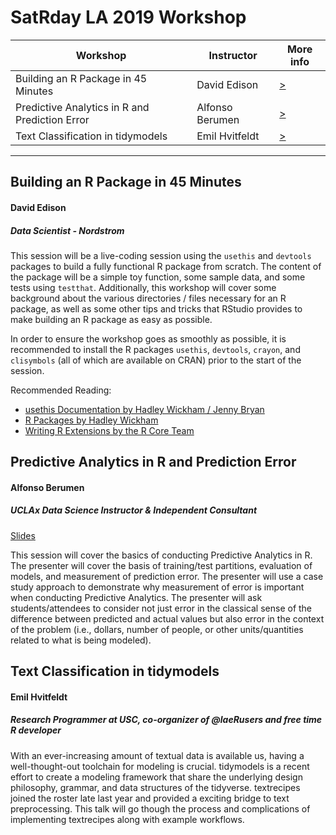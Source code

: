 # SatRday LA 2019 Workshop

Workshop | Instructor| More info
---------|--------------|--------
Building an R Package in 45 Minutes | David Edison | [>](#Building-an-R-Package-in-45-Minutes)
Predictive Analytics in R and Prediction Error | Alfonso Berumen | [>](#Predictive-Analytics-in-R-and-Prediction-Error)
Text Classification in tidymodels | Emil Hvitfeldt | [>](#Text-Classification-in-tidymodels)

---

## Building an R Package in 45 Minutes
#### David Edison
##### Data Scientist - Nordstrom
This session will be a live-coding session using the `usethis` and `devtools` packages to build a fully functional R package from scratch. The content of the package will be a simple toy function, some sample data, and some tests using `testthat`. Additionally, this workshop will cover some background about the various directories / files necessary for an R package, as well as some other tips and tricks that RStudio provides to make building an R package as easy as possible.

In order to ensure the workshop goes as smoothly as possible, it is recommended to install the R packages `usethis`, `devtools`, `crayon`, and `clisymbols` (all of which are available on CRAN) prior to the start of the session.

Recommended Reading:

* [usethis Documentation by Hadley Wickham / Jenny Bryan](https://usethis.r-lib.org/)
* [R Packages by Hadley Wickham]( http://r-pkgs.had.co.nz/) 
* [Writing R Extensions by the R Core Team](https://cran.r-project.org/doc/manuals/r-release/R-exts.html)

## Predictive Analytics in R and Prediction Error
#### Alfonso Berumen
##### UCLAx Data Science Instructor & Independent Consultant
[Slides](https://github.com/satRdays/losangeles/blob/master/2019/slides/11Workshops/10-02Facebook_metrics.pdf)

This session will cover the basics of conducting Predictive Analytics in R. The presenter will cover the basis of training/test partitions, evaluation of models, and measurement of prediction error. The presenter will use a case study approach to demonstrate why measurement of error is important when conducting Predictive Analytics. The presenter will ask students/attendees to consider not just error in the classical sense of the difference between predicted and actual values but also error in the context of the problem (i.e., dollars, number of people, or other units/quantities related to what is being modeled).

## Text Classification in tidymodels
#### Emil Hvitfeldt 
##### Research Programmer at USC, co-organizer of @laeRusers and free time R developer

With an ever-increasing amount of textual data is available us, having a well-thought-out toolchain for modeling is crucial. tidymodels is a recent effort to create a modeling framework that share the underlying design philosophy, grammar, and data structures of the tidyverse. textrecipes joined the roster late last year and provided a exciting bridge to text preprocessing. This talk will go though the process and complications of implementing textrecipes along with example workflows.
